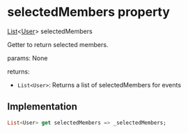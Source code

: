 


# selectedMembers property









[List](https://api.flutter.dev/flutter/dart-core/List-class.html)&lt;[User](../../models_user_user_info/User-class.md)> selectedMembers
  




<p>Getter to return selected members.</p>
<p>params:
None</p>
<p>returns:</p>
<ul>
<li><code>List&lt;User&gt;</code>: Returns a list of selectedMembers for events</li>
</ul>



## Implementation

```dart
List<User> get selectedMembers => _selectedMembers;
```








